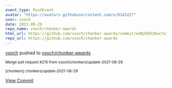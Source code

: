 ```yaml
---
event_type: PushEvent
avatar: "https://avatars.githubusercontent.com/u/814322?"
user: vsoch
date: 2021-08-29
repo_name: vsoch/chonker-awards
html_url: https://github.com/vsoch/chonker-awards/commit/ed0269528acfafe8c3de69bdadeec2345324927d
repo_url: https://github.com/vsoch/chonker-awards
---
```


<a href='https://github.com/vsoch' target='_blank'>vsoch</a> pushed to <a href='https://github.com/vsoch/chonker-awards' target='_blank'>vsoch/chonker-awards</a>

<small>Merge pull request #210 from vsoch/chonkers/update-2021-08-29

[chonkers] chonkers/update-2021-08-29</small>

<a href='https://github.com/vsoch/chonker-awards/commit/ed0269528acfafe8c3de69bdadeec2345324927d' target='_blank'>View Commit</a>